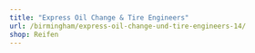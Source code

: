 ```yaml
---
title: "Express Oil Change & Tire Engineers"
url: /birmingham/express-oil-change-und-tire-engineers-14/
shop: Reifen
---
```

